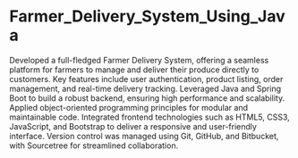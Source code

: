 # Farmer_Delivery_System_Using_Java
Developed a full-fledged Farmer Delivery System, offering  a seamless platform for farmers to manage and deliver their produce directly to customers. Key features include  user authentication, product listing, order management, and real-time delivery tracking. Leveraged Java and Spring
 Boot to build a robust backend, ensuring high performance and scalability. Applied object-oriented programming
 principles for modular and maintainable code. Integrated frontend technologies such as HTML5, CSS3, JavaScript,
 and Bootstrap to deliver a responsive and user-friendly interface. Version control was managed using Git, GitHub,
 and Bitbucket, with Sourcetree for streamlined collaboration.
